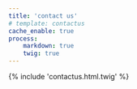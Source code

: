 ```yaml
---
title: 'contact us'
# template: contactus
cache_enable: true
process:
    markdown: true
    twig: true
---
```

{% include 'contactus.html.twig' %}

